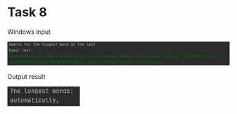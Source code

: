 Task 8
=====================

Windows input 

![](https://github.com/DzmitrySiarheyeu/Epam/blob/main/Third-chapter-of-the-course/Working%20with%20a%20string%20as%20a%20String%20or%20StringBuilder%20object/Task-8/img/1.PNG)

Output result

![](https://github.com/DzmitrySiarheyeu/Epam/blob/main/Third-chapter-of-the-course/Working%20with%20a%20string%20as%20a%20String%20or%20StringBuilder%20object/Task-8/img/2.PNG)
